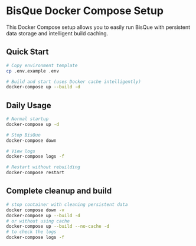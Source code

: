 # BisQue Docker Compose Setup

This Docker Compose setup allows you to easily run BisQue with persistent data storage and intelligent build caching.

## Quick Start

```bash
# Copy environment template
cp .env.example .env

# Build and start (uses Docker cache intelligently)
docker-compose up --build -d
```

## Daily Usage

```bash
# Normal startup
docker-compose up -d

# Stop BisQue
docker-compose down

# View logs
docker-compose logs -f

# Restart without rebuilding
docker-compose restart
```

## Complete cleanup and build
```bash
# stop container with cleaning persistent data
docker compose down -v
docker-compose up --build -d
# or without using cache
docker-compose up --build --no-cache -d
# to check the logs
docker-compose logs -f